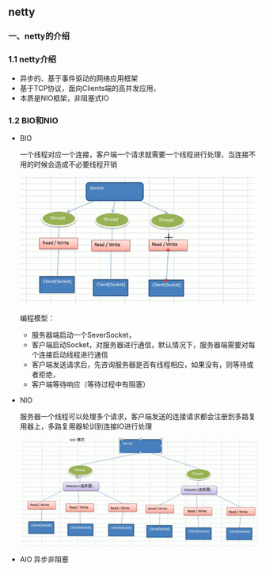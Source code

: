 ## netty

### 一、netty的介绍

### 1.1 netty介绍

+ 异步的、基于事件驱动的网络应用框架
+ 基于TCP协议，面向Clients端的高并发应用，
+ 本质是NIO框架，非阻塞式IO

### 1.2 BIO和NIO

+ BIO

  一个线程对应一个连接，客户端一个请求就需要一个线程进行处理，当连接不用的时候会造成不必要线程开销

  <img src="../image/image-20210928084221934.png" alt="image-20210928084221934" style="zoom: 67%;" />

  编程模型：

  	+  服务器端启动一个SeverSocket，
  	+  客户端启动Socket，对服务器进行通信，默认情况下，服务器端需要对每个连接启动线程进行通信
  	+  客户端发送请求后，先咨询服务器是否有线程相应，如果没有，则等待或者拒绝，
  	+  客户端等待响应（等待过程中有阻塞）

  

+ NIO

  服务器一个线程可以处理多个请求，客户端发送的连接请求都会注册到多路复用器上，多路复用器轮训到连接IO进行处理

  <img src="..\image\image-20210928084647410.png" alt="image-20210928084647410" style="zoom: 67%;" />

   

+ AIO  异步非阻塞



